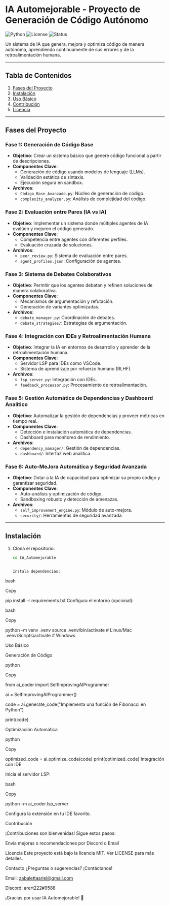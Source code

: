 # IA Automejorable - Proyecto de Generación de Código Autónomo

![Python](https://img.shields.io/badge/Python-3.10%2B-blue)
![License](https://img.shields.io/badge/License-MIT-green)
![Status](https://img.shields.io/badge/Status-En%20Desarrollo-yellow)

Un sistema de IA que genera, mejora y optimiza código de manera autónoma, aprendiendo continuamente de sus errores y de la retroalimentación humana.

---

## Tabla de Contenidos
1. [Fases del Proyecto](#fases-del-proyecto)
2. [Instalación](#instalación)
3. [Uso Básico](#uso-básico)
4. [Contribución](#contribución)
5. [Licencia](#licencia)

---

## Fases del Proyecto

### **Fase 1: Generación de Código Base**
- **Objetivo**: Crear un sistema básico que genere código funcional a partir de descripciones.
- **Componentes Clave**:
  - Generación de código usando modelos de lenguaje (LLMs).
  - Validación estática de sintaxis.
  - Ejecución segura en sandbox.
- **Archivos**:
  - `Código_Base_Avanzado.py`: Núcleo de generación de código.
  - `complexity_analyzer.py`: Análisis de complejidad del código.

### **Fase 2: Evaluación entre Pares (IA vs IA)**
- **Objetivo**: Implementar un sistema donde múltiples agentes de IA evalúen y mejoren el código generado.
- **Componentes Clave**:
  - Competencia entre agentes con diferentes perfiles.
  - Evaluación cruzada de soluciones.
- **Archivos**:
  - `peer_review.py`: Sistema de evaluación entre pares.
  - `agent_profiles.json`: Configuración de agentes.

### **Fase 3: Sistema de Debates Colaborativos**
- **Objetivo**: Permitir que los agentes debatan y refinen soluciones de manera colaborativa.
- **Componentes Clave**:
  - Mecanismos de argumentación y refutación.
  - Generación de variantes optimizadas.
- **Archivos**:
  - `debate_manager.py`: Coordinación de debates.
  - `debate_strategies/`: Estrategias de argumentación.

### **Fase 4: Integración con IDEs y Retroalimentación Humana**
- **Objetivo**: Integrar la IA en entornos de desarrollo y aprender de la retroalimentación humana.
- **Componentes Clave**:
  - Servidor LSP para IDEs como VSCode.
  - Sistema de aprendizaje por refuerzo humano (RLHF).
- **Archivos**:
  - `lsp_server.py`: Integración con IDEs.
  - `feedback_processor.py`: Procesamiento de retroalimentación.

### **Fase 5: Gestión Automática de Dependencias y Dashboard Analítico**
- **Objetivo**: Automatizar la gestión de dependencias y proveer métricas en tiempo real.
- **Componentes Clave**:
  - Detección e instalación automática de dependencias.
  - Dashboard para monitoreo de rendimiento.
- **Archivos**:
  - `dependency_manager/`: Gestión de dependencias.
  - `dashboard/`: Interfaz web analítica.

### **Fase 6: Auto-MeJora Automática y Seguridad Avanzada**
- **Objetivo**: Dotar a la IA de capacidad para optimizar su propio código y garantizar seguridad.
- **Componentes Clave**:
  - Auto-análisis y optimización de código.
  - Sandboxing robusto y detección de amenazas.
- **Archivos**:
  - `self_improvement_engine.py`: Módulo de auto-mejora.
  - `security/`: Herramientas de seguridad avanzada.

---

## Instalación

1. Clona el repositorio:
   ```bash
   cd IA_Automejorable


   Instala dependencias:

bash

Copy

pip install -r requirements.txt
Configura el entorno (opcional):

bash

Copy

python -m venv .venv
source .venv/bin/activate  # Linux/Mac
.venv\Scripts\activate     # Windows

Uso Básico

Generación de Código

python

Copy

from ai_coder import SelfImprovingAIProgrammer


ai = SelfImprovingAIProgrammer()

code = ai.generate_code("Implementa una función de Fibonacci en Python")

print(code)

Optimización Automática

python

Copy

optimized_code = ai.optimize_code(code)
print(optimized_code)
Integración con IDE

Inicia el servidor LSP:

bash

Copy

python -m ai_coder.lsp_server

Configura la extensión en tu IDE favorito.

Contribución

¡Contribuciones son bienvenidas! Sigue estos pasos:

Envia mejoras o recomendaciones por Discord o Email

Licencia
Este proyecto está bajo la licencia MIT. Ver LICENSE para más detalles.

Contacto
¿Preguntas o sugerencias? ¡Contáctanos!

Email: zabalettaariel@gmail.com

Discord: arert222#9588

¡Gracias por usar IA Automejorable! 🚀
